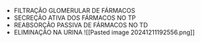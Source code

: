 - FILTRAÇÃO GLOMERULAR DE FÁRMACOS
- SECREÇÃO ATIVA DOS FÁRMACOS NO TP
- REABSORÇÃO PASSIVA DE FÁRMACOS NO TD
- ELIMINAÇÃO NA URINA
![[Pasted image 20241211192556.png]]